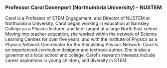 <a name="cd"></a>

### Professor Carol Davenport (Northumbria University) - NUSTEM

Carol is a Professor of STEM Engagement, and Director of NUSTEM at Northumbria University. 
Carol began working in education at Barnsley College as a Physics lecturer, and later taught at a large North East school.  
Moving into teacher education, she worked within the network of Science Learning Centres for over five years, and with the Institute of Physics as a Physics Network Coordinator for the Stimulating Physics Network.
Carol is an experienced curriculum designer and textbook author.  She is also a governor at a local school and college.
Carol's research interests include career aspirations in young children, and diversity in STEM.
